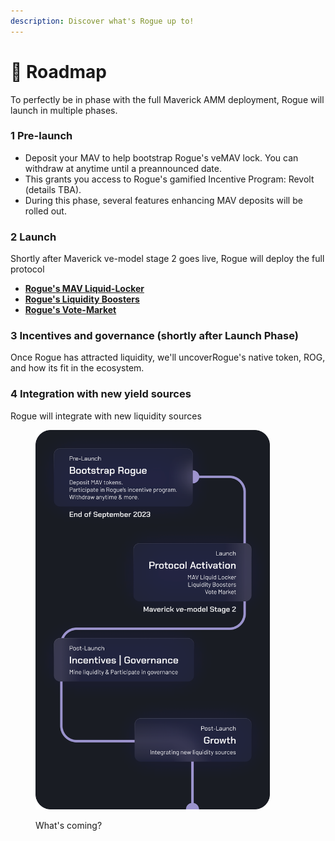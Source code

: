 ```yaml
---
description: Discover what's Rogue up to!
---
```


# 🚥 Roadmap

To perfectly be in phase with the full Maverick AMM deployment, Rogue will launch in multiple phases.

### 1 **Pre-launch**

* Deposit your MAV to help bootstrap Rogue's veMAV lock. You can withdraw at anytime until a preannounced date.
* This grants you access to Rogue's gamified Incentive Program: Revolt (details TBA).
* During this phase, several features enhancing MAV deposits will be rolled out.

### 2 **Launch**&#x20;

Shortly after Maverick ve-model stage 2 goes live, Rogue will deploy the full protocol

* [**Rogue's MAV Liquid-Locker**](../../guides/rogue-for-mav-lockers.md)
* [**Rogue's Liquidity Boosters**](../../guides/rogue-for-maverick-amm-lps.md)
* [**Rogue's Vote-Market**](../../guides/vote-market.md)

### 3 **Incentives and governance (shortly after Launch Phase)**

Once Rogue has attracted liquidity, we'll uncoverRogue's native token, ROG, and how its fit in the ecosystem.

### 4 Integration with new yield sources

Rogue will integrate with new liquidity sources

<figure><img src="../../.gitbook/assets/Roadmap.png" alt="" width="375"><figcaption><p>What's coming?</p></figcaption></figure>
